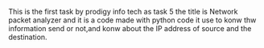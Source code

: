 This is the first task by prodigy info tech as task 5 the title is Network packet analyzer and it is a code made with python code it use to konw thw information send or not,and konw about the IP address of source and the destination.
